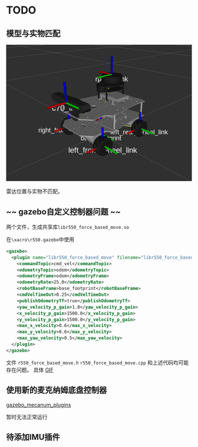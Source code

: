 # TODO

## 模型与实物匹配

![RVIZ](https://github.com/whsleep/r550_gazebo/blob/main/picture/rviz.png)

雷达位置与实物不匹配。

## ~~ gazebo自定义控制器问题 ~~ 
两个文件，生成共享库`libr550_force_based_move.so`

在`\xacro\r550.gazebo`中使用

```xml
<gazebo>
  <plugin name="libr550_force_based_move" filename="libr550_force_based_move.so">
    <commandTopic>cmd_vel</commandTopic>
    <odometryTopic>odom</odometryTopic>
    <odometryFrame>odom</odometryFrame>
    <odometryRate>25.0</odometryRate>
    <robotBaseFrame>base_footprint</robotBaseFrame>
    <cmdVelTimeOut>0.25</cmdVelTimeOut>
    <publishOdometryTf>true</publishOdometryTf>
    <yaw_velocity_p_gain>1.0</yaw_velocity_p_gain>
    <x_velocity_p_gain>1500.0</x_velocity_p_gain>
    <y_velocity_p_gain>1500.0</y_velocity_p_gain>
    <max_x_velocity>0.6</max_x_velocity>
    <max_y_velocity>0.6</max_y_velocity>
    <max_yaw_velocity>0.5</max_yaw_velocity>
  </plugin>
</gazebo>
```
文件
`r550_force_based_move.h`
`r550_force_based_move.cpp`
和上述代码均可能存在问题。
具体 [GIF](https://github.com/whsleep/r550_gazebo/blob/main/picture/gzebo.gif)

## 使用新的麦克纳姆底盘控制器
[gazebo_mecanum_plugins](https://github.com/qaz9517532846/gazebo_mecanum_plugins/tree/ros1-noetic)

暂时无法正常运行
## 待添加IMU插件